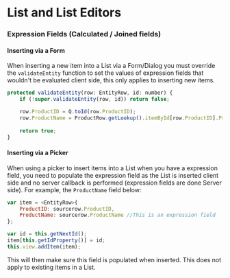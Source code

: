# List and List Editors

### Expression Fields \(Calculated / Joined fields\)

#### Inserting via a Form

When inserting a new item into a List via a Form/Dialog you must override the `validateEntity` function to set the values of expression fields that wouldn't be evaluated client side, this only applies to inserting new items. 

```js
protected validateEntity(row: EntityRow, id: number) {
    if (!super.validateEntity(row, id)) return false;  

    row.ProductID = Q.toId(row.ProductID);    
    row.ProductName = ProductRow.getLookup().itemById[row.ProductID].ProductName;
    
    return true;
}
```

#### Inserting via a Picker

When using a picker to insert items into a List when you have a expression field, you need to populate the expression field as the List is inserted client side and no server callback is performed \(expression fields are done Server side\). For example, the `ProductName` field below:

```js
var item = <EntityRow>{
    ProductID: sourcerow.ProductID,
    ProductName: sourcerow.ProductName //This is an expression field
};

var id = this.getNextId();
item[this.getIdProperty()] = id;
this.view.addItem(item);
```

This will then make sure this field is populated when inserted. This does not apply to existing items in a List.

